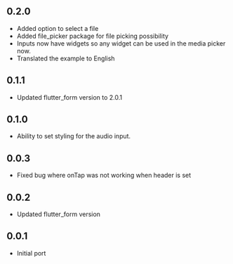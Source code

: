 ## 0.2.0
- Added option to select a file
- Added file_picker package for file picking possibility
- Inputs now have widgets so any widget can be used in the media picker now.
- Translated the example to English

## 0.1.1

- Updated flutter_form version to 2.0.1

## 0.1.0

- Ability to set styling for the audio input.

## 0.0.3

- Fixed bug where onTap was not working when header is set

## 0.0.2

- Updated flutter_form version

## 0.0.1

- Initial port
